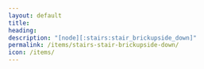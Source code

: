 ```yaml
---
layout: default
title: 
heading: 
description: "[node][:stairs:stair_brickupside_down]"
permalink: /items/stairs-stair-brickupside-down/
icon: /items/
---
```

